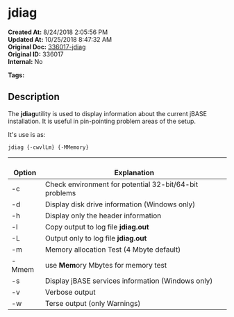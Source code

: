 # jdiag

**Created At:** 8/24/2018 2:05:56 PM  
**Updated At:** 10/25/2018 8:47:32 AM  
**Original Doc:** [336017-jdiag](https://docs.jbase.com/48399-tools/336017-jdiag)  
**Original ID:** 336017  
**Internal:** No  

**Tags:**
<badge text='diagnosis' vertical='middle' />

## Description 

The **jdiag**utility is used to display information about the current jBASE installation. It is useful in pin-pointing problem areas of the setup.

It's use is as:

```
jdiag {-cwvlLm} {-MMemory}
```




| <br>Option<br> | <br>Explanation<br> |
| --- | --- |
| -c | Check environment for potential 32-bit/64-bit problems<br> |
| -d | Display disk drive information (Windows only)<br> |
| -h | Display only the header information |
| -l | Copy output to log file **jdiag.out** |
| -L | Output only to log file **jdiag.out** |
| -m | Memory allocation Test (4 Mbyte default) |
| -Mmem | use **Mem**ory Mbytes for memory test |
| -s | Display jBASE services information (Windows only) |
| -v | Verbose output |
| -w | Terse output (only Warnings) |



